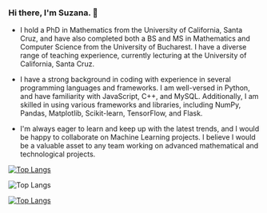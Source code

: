 ### Hi there, I'm Suzana. 👋

- I hold a PhD in Mathematics from the University of California, Santa Cruz, and have also completed both a BS and MS in Mathematics and Computer Science from the University of Bucharest. I have a diverse range of teaching experience, currently lecturing at the University of California, Santa Cruz.

- I have a strong background in coding with experience in several programming languages and frameworks. I am well-versed in Python, and have familiarity with JavaScript, C++, and MySQL. Additionally, I am skilled in using various frameworks and libraries, including NumPy, Pandas, Matplotlib, Scikit-learn, TensorFlow, and Flask. 

- I'm always eager to learn and keep up with the latest trends, and I would be happy to collaborate on Machine Learning projects. I believe I would be a valuable asset to any team working on advanced mathematical and technological projects.

[![Top Langs](https://github-readme-stats.vercel.app/api/top-langs/?username=ssuzana&layout=donut)](https://github.com/ssuzana/github-readme-stats)

![Top Langs](https://github-readme-stats.vercel.app/api/top-langs/?username=ssuzana&langs_count=6)

[![Top Langs](https://github-readme-stats-git-masterrstaa-rickstaa.vercel.app/api/top-langs/?username=ssuzana)](https://github.com/ssuzana/github-readme-stats)

<!--
**ssuzana/ssuzana** is a ✨ _special_ ✨ repository because its `README.md` (this file) appears on your GitHub profile.

-->
